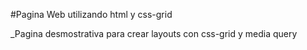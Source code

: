 #Pagina Web utilizando html y css-grid

_Pagina desmostrativa para crear layouts con css-grid y media query
